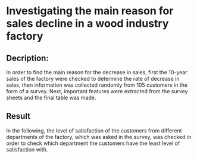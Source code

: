 # Investigating the main reason for sales decline in a wood industry factory

## Decription:
In order to find the main reason for the decrease in sales, first the 10-year sales of the factory were checked to determine the rate of decrease in sales, then information was collected randomly from 105 customers in the form of a survey. Next, important features were extracted from the survey sheets and the final table was made.


## Result
In the following, the level of satisfaction of the customers from different departments of the factory, which was asked in the survey, was checked in order to check which department the customers have the least level of satisfaction with.
